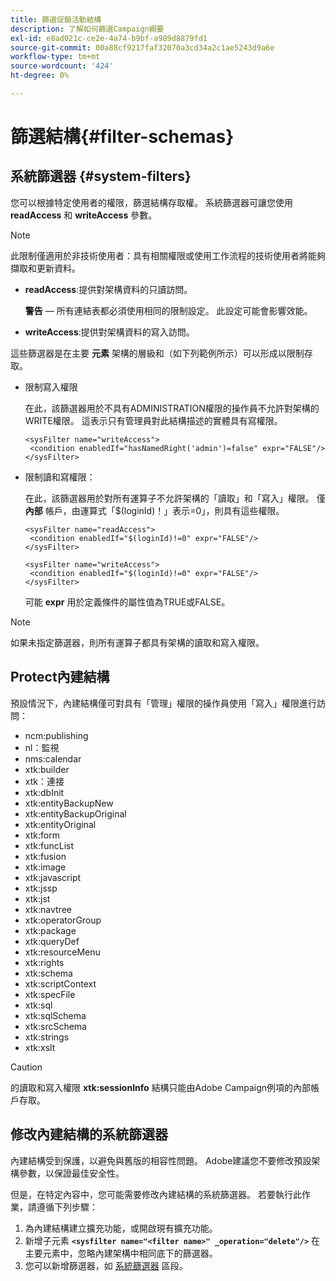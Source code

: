 ```yaml
---
title: 篩選促銷活動結構
description: 了解如何篩選Campaign綱要
exl-id: e8ad021c-ce2e-4a74-b9bf-a989d8879fd1
source-git-commit: 00a88cf9217faf32070a3cd34a2c1ae5243d9a6e
workflow-type: tm+mt
source-wordcount: '424'
ht-degree: 0%

---
```


# 篩選結構{#filter-schemas}

## 系統篩選器 {#system-filters}

您可以根據特定使用者的權限，篩選結構存取權。 系統篩選器可讓您使用 **readAccess** 和 **writeAccess** 參數。

>[!NOTE]
>
>此限制僅適用於非技術使用者：具有相關權限或使用工作流程的技術使用者將能夠擷取和更新資料。

* **readAccess**:提供對架構資料的只讀訪問。

   **警告**  — 所有連結表都必須使用相同的限制設定。 此設定可能會影響效能。

* **writeAccess**:提供對架構資料的寫入訪問。

這些篩選器是在主要 **元素** 架構的層級和（如下列範例所示）可以形成以限制存取。

* 限制寫入權限

   在此，該篩選器用於不具有ADMINISTRATION權限的操作員不允許對架構的WRITE權限。 這表示只有管理員對此結構描述的實體具有寫權限。

   ```
   <sysFilter name="writeAccess">      
    <condition enabledIf="hasNamedRight('admin')=false" expr="FALSE"/>    
   </sysFilter>
   ```

* 限制讀和寫權限：

   在此，該篩選器用於對所有運算子不允許架構的「讀取」和「寫入」權限。 僅 **內部** 帳戶，由運算式「$(loginId)！」表示=0」，則具有這些權限。

   ```
   <sysFilter name="readAccess"> 
    <condition enabledIf="$(loginId)!=0" expr="FALSE"/>
   </sysFilter>
   
   <sysFilter name="writeAccess">  
    <condition enabledIf="$(loginId)!=0" expr="FALSE"/>
   </sysFilter>
   ```

   可能 **expr** 用於定義條件的屬性值為TRUE或FALSE。

>[!NOTE]
>
>如果未指定篩選器，則所有運算子都具有架構的讀取和寫入權限。

## Protect內建結構

預設情況下，內建結構僅可對具有「管理」權限的操作員使用「寫入」權限進行訪問：

* ncm:publishing
* nl：監視
* nms:calendar
* xtk:builder
* xtk：連接
* xtk:dbInit
* xtk:entityBackupNew
* xtk:entityBackupOriginal
* xtk:entityOriginal
* xtk:form
* xtk:funcList
* xtk:fusion
* xtk:image
* xtk:javascript
* xtk:jssp
* xtk:jst
* xtk:navtree
* xtk:operatorGroup
* xtk:package
* xtk:queryDef
* xtk:resourceMenu
* xtk:rights
* xtk:schema
* xtk:scriptContext
* xtk:specFile
* xtk:sql
* xtk:sqlSchema
* xtk:srcSchema
* xtk:strings
* xtk:xslt

>[!CAUTION]
>
>的讀取和寫入權限 **xtk:sessionInfo** 結構只能由Adobe Campaign例項的內部帳戶存取。

## 修改內建結構的系統篩選器

內建結構受到保護，以避免與舊版的相容性問題。 Adobe建議您不要修改預設架構參數，以保證最佳安全性。

但是，在特定內容中，您可能需要修改內建結構的系統篩選器。 若要執行此作業，請遵循下列步驟：

1. 為內建結構建立擴充功能，或開啟現有擴充功能。
1. 新增子元素 **`<sysfilter name="<filter name>" _operation="delete"/>`** 在主要元素中，忽略內建架構中相同底下的篩選器。
1. 您可以新增篩選器，如 [系統篩選器](#system-filters) 區段。
